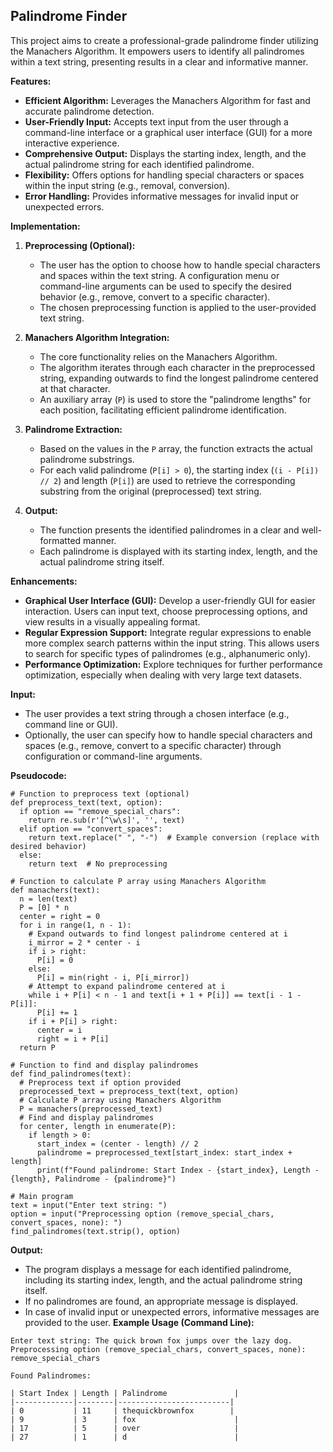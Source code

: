 ## Palindrome Finder

This project aims to create a professional-grade palindrome finder utilizing the Manachers Algorithm. It empowers users to identify all palindromes within a text string, presenting results in a clear and informative manner.

**Features:**

* **Efficient Algorithm:** Leverages the Manachers Algorithm for fast and accurate palindrome detection.
* **User-Friendly Input:** Accepts text input from the user through a command-line interface or a graphical user interface (GUI) for a more interactive experience.
* **Comprehensive Output:** Displays the starting index, length, and the actual palindrome string for each identified palindrome.
* **Flexibility:** Offers options for handling special characters or spaces within the input string (e.g., removal, conversion).
* **Error Handling:** Provides informative messages for invalid input or unexpected errors.

**Implementation:**

1. **Preprocessing (Optional):**
   - The user has the option to choose how to handle special characters and spaces within the text string. A configuration menu or command-line arguments can be used to specify the desired behavior (e.g., remove, convert to a specific character).
   - The chosen preprocessing function is applied to the user-provided text string.

2. **Manachers Algorithm Integration:**
   - The core functionality relies on the Manachers Algorithm. 
   - The algorithm iterates through each character in the preprocessed string, expanding outwards to find the longest palindrome centered at that character.
   - An auxiliary array (`P`) is used to store the "palindrome lengths" for each position, facilitating efficient palindrome identification.

3. **Palindrome Extraction:**
   - Based on the values in the `P` array, the function extracts the actual palindrome substrings.
   - For each valid palindrome (`P[i] > 0`), the starting index (`(i - P[i]) // 2`) and length (`P[i]`) are used to retrieve the corresponding substring from the original (preprocessed) text string.

4. **Output:**
   - The function presents the identified palindromes in a clear and well-formatted manner.
   - Each palindrome is displayed with its starting index, length, and the actual palindrome string itself.

**Enhancements:**

* **Graphical User Interface (GUI):** Develop a user-friendly GUI for easier interaction. Users can input text, choose preprocessing options, and view results in a visually appealing format.
* **Regular Expression Support:** Integrate regular expressions to enable more complex search patterns within the input string. This allows users to search for specific types of palindromes (e.g., alphanumeric only).
* **Performance Optimization:** Explore techniques for further performance optimization, especially when dealing with very large text datasets.

**Input:**

* The user provides a text string through a chosen interface (e.g., command line or GUI).
* Optionally, the user can specify how to handle special characters and spaces (e.g., remove, convert to a specific character) through configuration or command-line arguments.

**Pseudocode:**

```
# Function to preprocess text (optional)
def preprocess_text(text, option):
  if option == "remove_special_chars":
    return re.sub(r'[^\w\s]', '', text)
  elif option == "convert_spaces":
    return text.replace(" ", "-")  # Example conversion (replace with desired behavior)
  else:
    return text  # No preprocessing

# Function to calculate P array using Manachers Algorithm
def manachers(text):
  n = len(text)
  P = [0] * n
  center = right = 0
  for i in range(1, n - 1):
    # Expand outwards to find longest palindrome centered at i
    i_mirror = 2 * center - i
    if i > right:
      P[i] = 0
    else:
      P[i] = min(right - i, P[i_mirror])
    # Attempt to expand palindrome centered at i
    while i + P[i] < n - 1 and text[i + 1 + P[i]] == text[i - 1 - P[i]]:
      P[i] += 1
    if i + P[i] > right:
      center = i
      right = i + P[i]
  return P

# Function to find and display palindromes
def find_palindromes(text):
  # Preprocess text if option provided
  preprocessed_text = preprocess_text(text, option)
  # Calculate P array using Manachers Algorithm
  P = manachers(preprocessed_text)
  # Find and display palindromes
  for center, length in enumerate(P):
    if length > 0:
      start_index = (center - length) // 2
      palindrome = preprocessed_text[start_index: start_index + length]
      print(f"Found palindrome: Start Index - {start_index}, Length - {length}, Palindrome - {palindrome}")

# Main program
text = input("Enter text string: ")
option = input("Preprocessing option (remove_special_chars, convert_spaces, none): ")
find_palindromes(text.strip(), option)
```

**Output:**

* The program displays a message for each identified palindrome, including its starting index, length, and the actual palindrome string itself.
* If no palindromes are found, an appropriate message is displayed.
* In case of invalid input or unexpected errors, informative messages are provided to the user.
**Example Usage (Command Line):**

```
Enter text string: The quick brown fox jumps over the lazy dog.
Preprocessing option (remove_special_chars, convert_spaces, none): remove_special_chars

Found Palindromes:

| Start Index | Length | Palindrome               |
|-------------|--------|-------------------------|
| 0           | 11     | thequickbrownfox        |
| 9           | 3      | fox                      |
| 17          | 5      | over                     |
| 27          | 1      | d                        |

```
